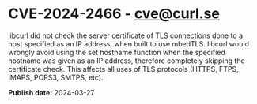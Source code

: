 # CVE-2024-2466 - cve@curl.se

libcurl did not check the server certificate of TLS connections done to a host specified as an IP address, when built to use mbedTLS.  libcurl would wrongly avoid using the set hostname function when the specified hostname was given as an IP address, therefore completely skipping the certificate check. This affects all uses of TLS protocols (HTTPS, FTPS, IMAPS, POPS3, SMTPS, etc).

**Publish date:** 2024-03-27
